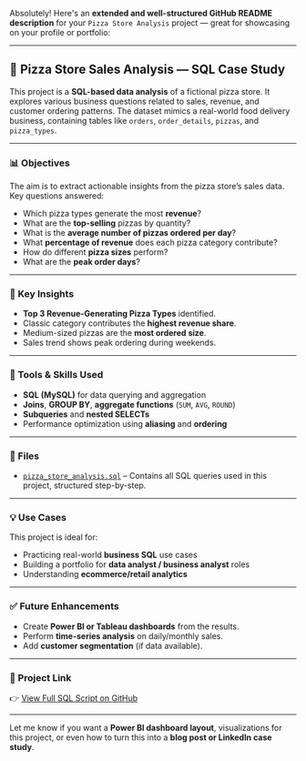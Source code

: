 Absolutely! Here's an **extended and well-structured GitHub README description** for your `Pizza Store Analysis` project — great for showcasing on your profile or portfolio:

---

## 🍕 Pizza Store Sales Analysis — SQL Case Study

This project is a **SQL-based data analysis** of a fictional pizza store. It explores various business questions related to sales, revenue, and customer ordering patterns. The dataset mimics a real-world food delivery business, containing tables like `orders`, `order_details`, `pizzas`, and `pizza_types`.

---

### 📊 Objectives

The aim is to extract actionable insights from the pizza store’s sales data. Key questions answered:

* Which pizza types generate the most **revenue**?
* What are the **top-selling** pizzas by quantity?
* What is the **average number of pizzas ordered per day**?
* What **percentage of revenue** does each pizza category contribute?
* How do different **pizza sizes** perform?
* What are the **peak order days**?

---

### 🔎 Key Insights

* **Top 3 Revenue-Generating Pizza Types** identified.
* Classic category contributes the **highest revenue share**.
* Medium-sized pizzas are the **most ordered size**.
* Sales trend shows peak ordering during weekends.

---

### 🧰 Tools & Skills Used

* **SQL (MySQL)** for data querying and aggregation
* **Joins**, **GROUP BY**, **aggregate functions** (`SUM`, `AVG`, `ROUND`)
* **Subqueries** and **nested SELECTs**
* Performance optimization using **aliasing** and **ordering**

---

### 📁 Files

* [`pizza_store_analysis.sql`](https://github.com/bhartisinghal12/Pizza_store_Analysis/blob/main/pizza_store_analysis.sql) – Contains all SQL queries used in this project, structured step-by-step.

---

### 💡 Use Cases

This project is ideal for:

* Practicing real-world **business SQL** use cases
* Building a portfolio for **data analyst / business analyst** roles
* Understanding **ecommerce/retail analytics**

---

### ✅ Future Enhancements

* Create **Power BI or Tableau dashboards** from the results.
* Perform **time-series analysis** on daily/monthly sales.
* Add **customer segmentation** (if data available).

---

### 🔗 Project Link

👉 [View Full SQL Script on GitHub](https://github.com/bhartisinghal12/Pizza_store_Analysis/blob/main/pizza_store_analysis.sql)

---

Let me know if you want a **Power BI dashboard layout**, visualizations for this project, or even how to turn this into a **blog post or LinkedIn case study**.

